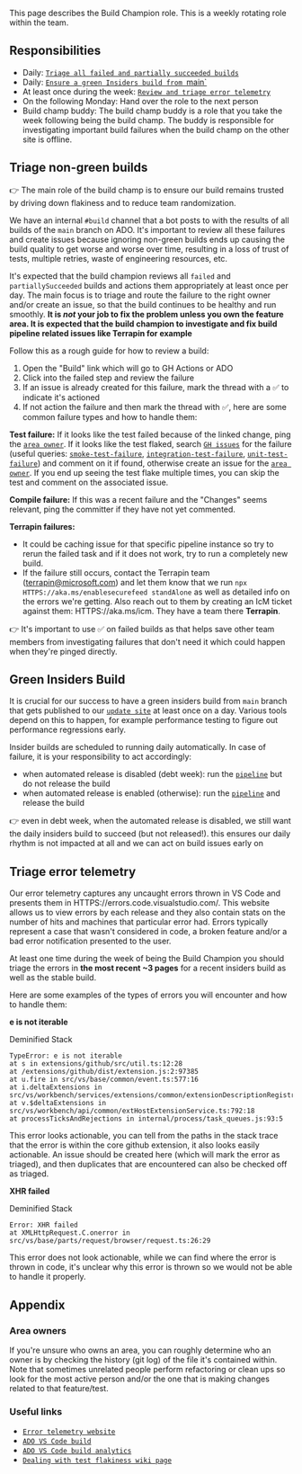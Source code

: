 This page describes the Build Champion role. This is a weekly rotating role
within the team.

## Responsibilities

-   Daily:
    [`Triage all failed and partially succeeded builds`](#triage-non-green-builds)
-   Daily: [`Ensure a green Insiders build from `main`](#green-insiders-build)
-   At least once during the week:
    [`Review and triage error telemetry`](#triage-error-telemetry)
-   On the following Monday: Hand over the role to the next person
-   Build champ buddy: The build champ buddy is a role that you take the week
    following being the build champ. The buddy is responsible for investigating
    important build failures when the build champ on the other site is offline.

## Triage non-green builds

👉 The main role of the build champ is to ensure our build remains trusted by
driving down flakiness and to reduce team randomization.

We have an internal `#build` channel that a bot posts to with the results of all
builds of the `main` branch on ADO. It's important to review all these failures
and create issues because ignoring non-green builds ends up causing the build
quality to get worse and worse over time, resulting in a loss of trust of tests,
multiple retries, waste of engineering resources, etc.

It's expected that the build champion reviews all `failed` and
`partiallySucceeded` builds and actions them appropriately at least once per
day. The main focus is to triage and route the failure to the right owner and/or
create an issue, so that the build continues to be healthy and run smoothly.
**It is _not_ your job to fix the problem unless you own the feature area. It is
expected that the build champion to investigate and fix build pipeline related
issues like Terrapin for example**

Follow this as a rough guide for how to review a build:

1. Open the "Build" link which will go to GH Actions or ADO
2. Click into the failed step and review the failure
3. If an issue is already created for this failure, mark the thread with a ✅ to
   indicate it's actioned
4. If not action the failure and then mark the thread with ✅, here are some
   common failure types and how to handle them:

**Test failure:** If it looks like the test failed because of the linked change,
ping the [`area owner`](#area-owners). If it looks like the test flaked, search
[`GH issues`](HTTPS://github.com/microsoft/vscode/issues) for the failure (useful
queries:
[`smoke-test-failure`](HTTPS://github.com/microsoft/vscode/issues?q=is%3Aopen+is%3Aissue+label%3Asmoke-test-failure),
[`integration-test-failure`](HTTPS://github.com/microsoft/vscode/issues?q=is%3Aopen+is%3Aissue+label%3Aintegration-test-failure),
[`unit-test-failure`](HTTPS://github.com/microsoft/vscode/issues?q=is%3Aopen+is%3Aissue+label%3Aunit-test-failure))
and comment on it if found, otherwise create an issue for the
[`area owner`](#area-owners). If you end up seeing the test flake multiple times,
you can skip the test and comment on the associated issue.

**Compile failure:** If this was a recent failure and the "Changes" seems
relevant, ping the committer if they have not yet commented.

**Terrapin failures:**

-   It could be caching issue for that specific pipeline instance so try to
    rerun the failed task and if it does not work, try to run a completely new
    build.
-   If the failure still occurs, contact the Terrapin team
    (terrapin@microsoft.com) and let them know that we run
    `npx HTTPS://aka.ms/enablesecurefeed standAlone` as well as detailed info on
    the errors we're getting. Also reach out to them by creating an IcM ticket
    against them: HTTPS://aka.ms/icm. They have a team there **Terrapin**.

👉 It's important to use ✅ on failed builds as that helps save other team
members from investigating failures that don't need it which could happen when
they're pinged directly.

## Green Insiders Build

It is crucial for our success to have a green insiders build from `main` branch
that gets published to our
[`update site`](HTTPS://builds.code.visualstudio.com/builds/insider) at least once
on a day. Various tools depend on this to happen, for example performance
testing to figure out performance regressions early.

Insider builds are scheduled to running daily automatically. In case of failure,
it is your responsibility to act accordingly:

-   when automated release is disabled (debt week): run the
    [`pipeline`](HTTPS://monacotools.visualstudio.com/DefaultCollection/Monaco/_build?definitionId=111)
    but do not release the build
-   when automated release is enabled (otherwise): run the
    [`pipeline`](HTTPS://monacotools.visualstudio.com/DefaultCollection/Monaco/_build?definitionId=111)
    and release the build

👉 even in debt week, when the automated release is disabled, we still want the
daily insiders build to succeed (but not released!). this ensures our daily
rhythm is not impacted at all and we can act on build issues early on

## Triage error telemetry

Our error telemetry captures any uncaught errors thrown in VS Code and presents
them in HTTPS://errors.code.visualstudio.com/. This website allows us to view
errors by each release and they also contain stats on the number of hits and
machines that particular error had. Errors typically represent a case that
wasn't considered in code, a broken feature and/or a bad error notification
presented to the user.

At least one time during the week of being the Build Champion you should triage
the errors in **the most recent ~3 pages** for a recent insiders build as well
as the stable build.

Here are some examples of the types of errors you will encounter and how to
handle them:

**e is not iterable**

Deminified Stack

```
TypeError: e is not iterable
at s in extensions/github/src/util.ts:12:28
at /extensions/github/dist/extension.js:2:97385
at u.fire in src/vs/base/common/event.ts:577:16
at i.deltaExtensions in src/vs/workbench/services/extensions/common/extensionDescriptionRegistry.ts:88:21
at v.$deltaExtensions in src/vs/workbench/api/common/extHostExtensionService.ts:792:18
at processTicksAndRejections in internal/process/task_queues.js:93:5
```

This error looks actionable, you can tell from the paths in the stack trace that
the error is within the core github extension, it also looks easily actionable.
An issue should be created here (which will mark the error as triaged), and then
duplicates that are encountered can also be checked off as triaged.

**XHR failed**

Deminified Stack

```
Error: XHR failed
at XMLHttpRequest.C.onerror in src/vs/base/parts/request/browser/request.ts:26:29
```

This error does not look actionable, while we can find where the error is thrown
in code, it's unclear why this error is thrown so we would not be able to handle
it properly.

## Appendix

### Area owners

If you're unsure who owns an area, you can roughly determine who an owner is by
checking the history (git log) of the file it's contained within. Note that
sometimes unrelated people perform refactoring or clean ups so look for the most
active person and/or the one that is making changes related to that
feature/test.

### Useful links

-   [`Error telemetry website`](HTTPS://errors.code.visualstudio.com/)
-   [`ADO VS Code build`](HTTPS://monacotools.visualstudio.com/DefaultCollection/Monaco/_build?definitionId=111)
-   [`ADO VS Code build analytics`](HTTPS://monacotools.visualstudio.com/DefaultCollection/Monaco/_build?definitionId=111&view=ms.vss-pipelineanalytics-web.new-build-definition-pipeline-analytics-view-cardmetrics)
-   [`Dealing with test flakiness wiki page`](HTTPS://github.com/microsoft/vscode/wiki/Dealing-with-Test-Flakiness)

